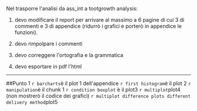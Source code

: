 Nel trasporre l'analisi da ass_int a tootgrowth analysis:

1. devo modificare il report per arrivare al massimo a 6 pagine di cui 3 di commenti e 3 di appendice (ridurrò i grafici e porterò in appendice le funzioni).

2. devo rimpolpare i commenti

3. devo correggere l'ortografia e la grammatica

4. devo esportare in pdf l'html

---

##Punto 1
`r barcharts`è il plot 1 dell'appendice
`r first histogram`è il plot 2
`r manipulation`è il chunk 1
`r condition boxplot` è il plot3
`r multiplot`plot4 (non mostrerò il codice dei grafici)
`r multiplot difference plots different delivery method`plot5




